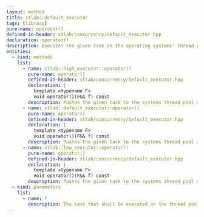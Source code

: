 ```yaml
---
layout: method
title: stlab::default_executor
tags: [library]
pure-name: operator()
defined-in-header: stlab/concurrency/default_executor.hpp 
declaration: operator()
description: Executes the given task on the operating systems' thread pool.
entities:
  - kind: methods
    list:
      - name: stlab::high_executor::operator()
        pure-name: operator()
        defined-in-header: stlab/concurrency/default_executor.hpp 
        declaration: |
          template <typename F> 
          void operator()(F&& f) const
        description: Pushes the given task to the systems thread pool and it is executed with high priority.
      - name: stlab::default_executor::operator()
        pure-name: operator()
        defined-in-header: stlab/concurrency/default_executor.hpp 
        declaration: |
          template <typename F> 
          void operator()(F&& f) const
        description: Pushes the given task to the systems thread pool and it is executed with medium priority.
      - name: stlab::low_executor::operator()
        pure-name: operator()
        defined-in-header: stlab/concurrency/default_executor.hpp 
        declaration: |
          template <typename F> 
          void operator()(F&& f) const
        description: Pushes the given task to the systems thread pool and it is executed with low priority.
  - kind: parameters
    list:
      - name: f
        description: The task that shall be executed on the thread pool.
---
```

